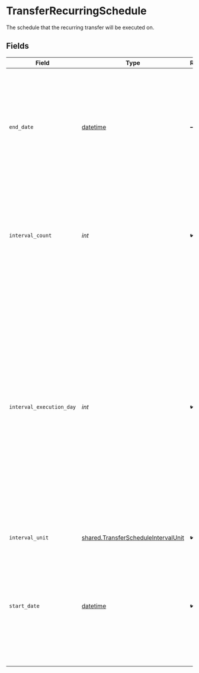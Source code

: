 # TransferRecurringSchedule

The schedule that the recurring transfer will be executed on.


## Fields

| Field                                                                                                                                                                                                                                                                                                                                                                                                                                                                                                                                                                                                                                                                                                                                          | Type                                                                                                                                                                                                                                                                                                                                                                                                                                                                                                                                                                                                                                                                                                                                           | Required                                                                                                                                                                                                                                                                                                                                                                                                                                                                                                                                                                                                                                                                                                                                       | Description                                                                                                                                                                                                                                                                                                                                                                                                                                                                                                                                                                                                                                                                                                                                    |
| ---------------------------------------------------------------------------------------------------------------------------------------------------------------------------------------------------------------------------------------------------------------------------------------------------------------------------------------------------------------------------------------------------------------------------------------------------------------------------------------------------------------------------------------------------------------------------------------------------------------------------------------------------------------------------------------------------------------------------------------------- | ---------------------------------------------------------------------------------------------------------------------------------------------------------------------------------------------------------------------------------------------------------------------------------------------------------------------------------------------------------------------------------------------------------------------------------------------------------------------------------------------------------------------------------------------------------------------------------------------------------------------------------------------------------------------------------------------------------------------------------------------- | ---------------------------------------------------------------------------------------------------------------------------------------------------------------------------------------------------------------------------------------------------------------------------------------------------------------------------------------------------------------------------------------------------------------------------------------------------------------------------------------------------------------------------------------------------------------------------------------------------------------------------------------------------------------------------------------------------------------------------------------------- | ---------------------------------------------------------------------------------------------------------------------------------------------------------------------------------------------------------------------------------------------------------------------------------------------------------------------------------------------------------------------------------------------------------------------------------------------------------------------------------------------------------------------------------------------------------------------------------------------------------------------------------------------------------------------------------------------------------------------------------------------- |
| `end_date`                                                                                                                                                                                                                                                                                                                                                                                                                                                                                                                                                                                                                                                                                                                                     | [datetime](https://docs.python.org/3/library/datetime.html#datetime-objects)                                                                                                                                                                                                                                                                                                                                                                                                                                                                                                                                                                                                                                                                   | :heavy_minus_sign:                                                                                                                                                                                                                                                                                                                                                                                                                                                                                                                                                                                                                                                                                                                             | A date in [ISO 8601](https://wikipedia.org/wiki/ISO_8601) format (YYYY-MM-DD). The recurring transfer will end on the last `interval_execution_day` on or before the `end_date`.<br/>If the `interval_execution_day` between the start date and the end date (inclusive) is also the same day that `/transfer/recurring/create` was called, the bank *may* make a payment on that day, but it is not guaranteed to do so.                                                                                                                                                                                                                                                                                                                      |
| `interval_count`                                                                                                                                                                                                                                                                                                                                                                                                                                                                                                                                                                                                                                                                                                                               | *int*                                                                                                                                                                                                                                                                                                                                                                                                                                                                                                                                                                                                                                                                                                                                          | :heavy_check_mark:                                                                                                                                                                                                                                                                                                                                                                                                                                                                                                                                                                                                                                                                                                                             | The number of recurring `interval_units` between originations. The recurring interval(before holiday adjustment) is calculated by multiplying `interval_unit` and `interval_count`.<br/>For instance, to schedule a recurring transfer which originates once every two weeks, set `interval_unit` = `week` and `interval_count` = 2.                                                                                                                                                                                                                                                                                                                                                                                                           |
| `interval_execution_day`                                                                                                                                                                                                                                                                                                                                                                                                                                                                                                                                                                                                                                                                                                                       | *int*                                                                                                                                                                                                                                                                                                                                                                                                                                                                                                                                                                                                                                                                                                                                          | :heavy_check_mark:                                                                                                                                                                                                                                                                                                                                                                                                                                                                                                                                                                                                                                                                                                                             | The day of the interval on which to schedule the transfer.<br/><br/>If the `interval_unit` is `week`, `interval_execution_day` should be an integer from 1 (Monday) to 5 (Friday).<br/><br/>If the `interval_unit` is `month`, `interval_execution_day` should be an integer indicating which day of the month to make the transfer on. Integers from 1 to 28 can be used to make a transfer on that day of the month. Negative integers from -1 to -5 can be used to make a transfer relative to the end of the month. To make a transfer on the last day of the month, use -1; to make the transfer on the second-to-last day, use -2, and so on.<br/><br/>The transfer will be originated on next available banking day if the designated day is a non banking day. |
| `interval_unit`                                                                                                                                                                                                                                                                                                                                                                                                                                                                                                                                                                                                                                                                                                                                | [shared.TransferScheduleIntervalUnit](../../models/shared/transferscheduleintervalunit.md)                                                                                                                                                                                                                                                                                                                                                                                                                                                                                                                                                                                                                                                     | :heavy_check_mark:                                                                                                                                                                                                                                                                                                                                                                                                                                                                                                                                                                                                                                                                                                                             | The unit of the recurring interval.                                                                                                                                                                                                                                                                                                                                                                                                                                                                                                                                                                                                                                                                                                            |
| `start_date`                                                                                                                                                                                                                                                                                                                                                                                                                                                                                                                                                                                                                                                                                                                                   | [datetime](https://docs.python.org/3/library/datetime.html#datetime-objects)                                                                                                                                                                                                                                                                                                                                                                                                                                                                                                                                                                                                                                                                   | :heavy_check_mark:                                                                                                                                                                                                                                                                                                                                                                                                                                                                                                                                                                                                                                                                                                                             | A date in [ISO 8601](https://wikipedia.org/wiki/ISO_8601) format (YYYY-MM-DD). The recurring transfer will begin on the first `interval_execution_day` on or after the `start_date`.<br/><br/>If the first `interval_execution_day` on or after the start date is also the same day that `/transfer/recurring/create` was called, the bank *may* make the first payment on that day, but it is not guaranteed to do so.                                                                                                                                                                                                                                                                                                                        |
